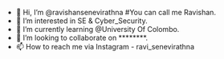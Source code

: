 - 👋 Hi, I’m @ravishansenevirathna #You can call me Ravishan.
- 👀 I’m interested in SE & Cyber_Security.
- 🌱 I’m currently learning @University Of Colombo.
- 💞️ I’m looking to collaborate on ********.
- 📫 How to reach me via Instagram - ravi_senevirathna
 
<!---
ravishansenevirathna/ravishansenevirathna is a ✨ special ✨ repository because its `README.md` (this file) appears on your GitHub profile.
You can click the Preview link to take a look at your changes.
--->
